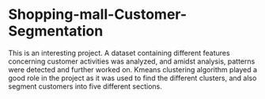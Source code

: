 # Shopping-mall-Customer-Segmentation
This is an interesting project. A dataset containing different features concerning customer activities was analyzed, and amidst analysis, patterns were detected and further worked on. Kmeans clustering algorithm played a good role in the project as it was used to find the different clusters, and also segment customers into five different sections. 
